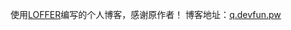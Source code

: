 使用[LOFFER](https://github.com/FromEndWorld/LOFFER)编写的个人博客，感谢原作者！
博客地址：[q.devfun.pw](https://q.devfun.pw)

